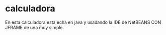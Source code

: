 # calculadora
En esta calculadora  esta echa en java y usadando la IDE de NetBEANS 
CON JFRAME de una muy simple.